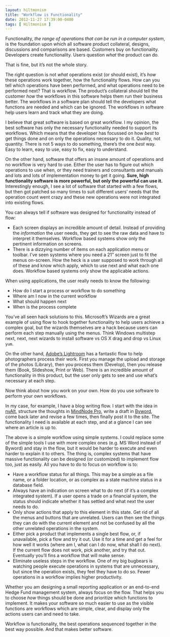 ```yaml
---
layout: hiltmonism
title: "Workflow is Functionality"
date: 2012-11-27 17:39:00-0400
tags: [ Hiltmonism ]
---
```


Functionality, *the range of operations that can be run in a computer system*, is the foundation upon which all software product collateral, designs, discussions and comparisons are based. Customers buy on functionality. Developers create functionality. Users question *what* the product can do.

That is fine, but it’s not the whole story.

The right question is not *what* operations exist (or should exist), it’s *how* these operations work together, how the functionality flows. How can you tell which operations have been performed, and what operations need to be performed next? That is workflow. The product’s collateral should tell the customer *how* the workflows in this software helps them run their business better. The workflows in a software plan should tell the developers what functions are needed and which can be ignored. The workflows in software help users learn and track what they are doing.

I believe that great software is based on great workflow. I my opinion, the best software has only the necessary functionality needed to support its workflows. Which means that the developer has focussed on how *best* to get things done and on only the operations necessary to do it. Quality, not quantity. There is not 5 ways to do something, there’s the one *best* way. Easy to learn, easy to use, easy to fix, easy to understand.

On the other hand, software that offers an insane amount of operations and no workflow is very hard to use. Either the user has to figure out which operations to use when, or they need trainers and consultants and manuals and lots and lots of implementation money to get it going. **Sure, high functionality software is more powerful, but only the powerful can use it.** Interestingly enough, I see a lot of software that started with a few flows, but then got patched so many times to suit different users’ needs that the operation count went crazy and these new operations were not integrated into existing flows.

You can always tell if software was designed for functionality instead of flow:

* Each screen displays an incredible amount of detail. Instead of providing the *information* the user needs, they get to see the raw data and have to interpret it themselves. Workflow based systems show only the pertinent information on screens.
* There is a dizzying number of items on each application menu or toolbar. I’ve seen systems where you need a 21” screen just to fit the menus on-screen. How the heck is a user supposed to work through all of these and know which apply, which to use next and what each one does. Workflow based systems only show the applicable actions.

When using applications, the user really needs to know the following:

* How do I start a process or workflow to do something
* Where am I now in the current workflow
* What should happen next
* When is the process complete

You’ve all seen hack solutions to this. Microsoft’s Wizards are a great example of using flow to hook together functionality to help users achieve a complex goal, but the wizards themselves are a hack because users can perform each step manually using the menus. Think Windows multistep next, next, next wizards to install software vs OS X drag and drop vs Linux `yum`.

On the other hand, [Adobe’s Lightroom](http://www.adobe.com/products/photoshop-lightroom.html) has a fantastic flow to help photographers process their work. First you manage the upload and storage of the photos (Library), then you process them (Develop), then you release them (Book, Slideshow, Print or Web). There is an incredible amount of functionality in this product, but the user only gets to see and use what’s necessary at each step.

Now think about how you work on your own. How do you use software to perform your own workflows.

In my case, for example, I have a blog writing flow. I start with the idea in [nvAlt](http://brettterpstra.com/project/nvalt/), structure the thoughts in [MindNode Pro](http://mindnode.com), write a draft in [Byword](http://bywordapp.com), come back later and revise a few times, then finally post it to the site. The functionality I need is available at each step, and at a glance I can see where an article is up to.

The above is a simple workflow using simple systems. I could replace some of the simple tools I use with more complex ones (e.g. MS Word instead of Byword) and stay in the flow, but it would be harder to execute and even harder to explain it to others. The thing is, complex systems that have massive functionality can be designed (or customized) to implement flow too, just as easily. All you have to do to focus on workflow is to:

* Have a workflow status for all things. This may be a simple as a file name, or a folder location, or as complex as a state machine status in a database field.
* Always have an indication on screen what to do next (if it’s a complex integrated system). If a user opens a trade on a financial system, the status should indicate whether it has settled and what next the user needs to do.
* Only show actions that apply to this element in this state. Get rid of all the menus and buttons that are unrelated. Users can then see the things they can do with the current element and not be confused by all the other unrelated operations in the system.
* Either pick a product that implements a single best flow, or, if unavailable, pick a flow and try it out. Use it for a time and get a feel for how well it works (where am I, what can I do now, what shall I do next). If the current flow does not work, pick another, and try that out. Eventually you’ll fins a workflow that will make sense.
* Eliminate useless steps in the workflow. One of my big bugbears is watching people execute operations in systems that are unnecessary, but since the operation exists, they feel they have to do so. Fewer operations in a workflow implies higher productivity.

Whether you am designing a small reporting application or an end-to-end Hedge Fund management system, always focus on the flow. That helps you to choose *how* things should be done and prioritize which functions to implement. It makes your software so much easier to use as the visible functions are workflows which are simple, clear, and display only the actions users can and need to take.

Workflow is functionality, the best operations sequenced together in the best way possible. And that makes better software.
